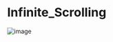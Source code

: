 # Infinite_Scrolling
 
![image](https://user-images.githubusercontent.com/56475820/227711742-542d0680-116b-44df-aadf-0a328d9ae5bb.png)
